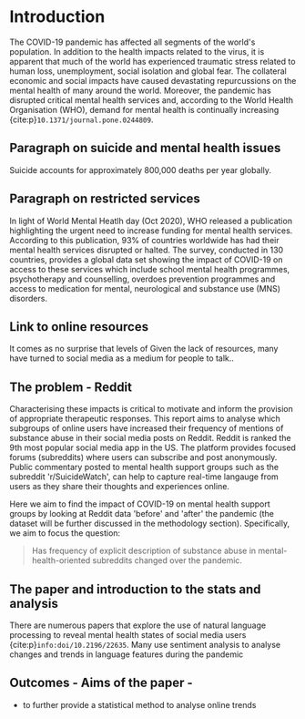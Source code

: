 # Introduction

The COVID-19 pandemic has affected all segments of the world's population. In addition to the health impacts related to the virus, it is apparent that much of the world has experienced traumatic stress related to human loss, unemployment, social isolation and global fear. The collateral economic and social impacts have caused devastating repurcussions on the mental health of many around the world. Moreover, the pandemic has disrupted critical mental health services and, according to the World Health Organisation (WHO), demand for mental health is continually increasing {cite:p}`10.1371/journal.pone.0244809`. 

## Paragraph on suicide and mental health issues
Suicide accounts for approximately 800,000 deaths per year globally. 


## Paragraph on restricted services
In light of World Mental Heatlh day (Oct 2020), WHO released a publication highlighting the urgent need to increase funding for mental health services. According to this publication, 93% of countries worldwide has had their mental health services disrupted or halted. The survey, conducted in 130 countries, provides a global data set showing the impact of COVID-19 on access to these services which include school mental health programmes, psychotherapy and counselling, overdoes prevention programmes and access to medication for mental, neurological and substance use (MNS) disorders.

## Link to online resources
It comes as no surprise that levels of 
Given the lack of resources, many have turned to social media as a medium for people to talk..


## The problem - Reddit
Characterising these impacts is critical to motivate and inform the provision of appropriate therapeutic responses. This report aims to analyse which subgroups of online users have increased their frequency of mentions of substance abuse in their social media posts on Reddit.
Reddit is ranked the 9th most popular social media app in the US. The platform provides focused forums (subreddits) where users can subscribe and post anonymously. Public commentary posted to mental health support groups such as the subreddit 'r/SuicideWatch', can help to capture real-time langauge from users as they share their thoughts and experiences online.

Here we aim to find the impact of COVID-19 on mental health support groups by looking at Reddit data 'before' and 'after' the pandemic (the dataset will be further discussed in the methodology section). Specifically, we aim to focus the question:
> Has frequency of explicit description of substance abuse in mental-health-oriented subreddits changed over the pandemic.

## The paper and introduction to the stats and analysis
There are numerous papers that explore the use of natural language processing to reveal mental health states of social media users {cite:p}`info:doi/10.2196/22635`. Many use sentiment analysis to analyse changes and trends in language features during the pandemic


## Outcomes - Aims of the paper - 
- to further provide a statistical method to analyse online trends

